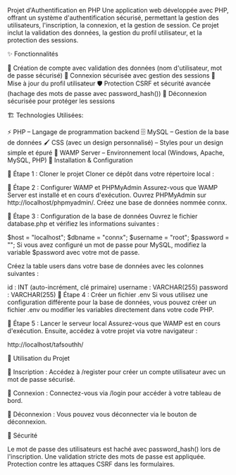 Projet d'Authentification en PHP
Une application web développée avec PHP, offrant un système d'authentification sécurisé, permettant la gestion des utilisateurs, l'inscription, la connexion, et la gestion de session. Ce projet inclut la validation des données, la gestion du profil utilisateur, et la protection des sessions.

✨ Fonctionnalités

🔐 Création de compte avec validation des données (nom d'utilisateur, mot de passe sécurisé)
🔑 Connexion sécurisée avec gestion des sessions
👤 Mise à jour du profil utilisateur
🛡️ Protection CSRF et sécurité avancée (hachage des mots de passe avec password_hash())
🚪 Déconnexion sécurisée pour protéger les sessions

🏗️ Technologies Utilisées:

⚡ PHP – Langage de programmation backend
🗄️ MySQL – Gestion de la base de données
🖌️ CSS (avec un design personnalisé) – Styles pour un design simple et épuré
🚀 WAMP Server – Environnement local (Windows, Apache, MySQL, PHP)
🚀 Installation & Configuration

🔻 Étape 1 : Cloner le projet
Cloner ce dépôt dans votre répertoire local :

🔻 Étape 2 : Configurer WAMP et PHPMyAdmin
Assurez-vous que WAMP Server est installé et en cours d'exécution.
Ouvrez PHPMyAdmin sur http://localhost/phpmyadmin/.
Créez une base de données nommée connx.

🔻 Étape 3 : Configuration de la base de données
Ouvrez le fichier database.php et vérifiez les informations suivantes :

$host = "localhost"; 
$dbname = "connx"; 
$username = "root"; 
$password = "";
Si vous avez configuré un mot de passe pour MySQL, modifiez la variable $password avec votre mot de passe.

Créez la table users dans votre base de données avec les colonnes suivantes :

id : INT (auto-incrément, clé primaire)
username : VARCHAR(255)
password : VARCHAR(255)
🔻 Étape 4 : Créer un fichier .env
Si vous utilisez une configuration différente pour la base de données, vous pouvez créer un fichier .env ou modifier les variables directement dans votre code PHP.

🔻 Étape 5 : Lancer le serveur local
Assurez-vous que WAMP est en cours d'exécution. Ensuite, accédez à votre projet via votre navigateur :


http://localhost/tafsouthh/

🎯 Utilisation du Projet

📝 Inscription : Accédez à /register pour créer un compte utilisateur avec un mot de passe sécurisé.

🔑 Connexion : Connectez-vous via /login pour accéder à votre tableau de bord.

🚪 Déconnexion : Vous pouvez vous déconnecter via le bouton de déconnexion.

🚨 Sécurité

Le mot de passe des utilisateurs est haché avec password_hash() lors de l'inscription.
Une validation stricte des mots de passe est appliquée.
Protection contre les attaques CSRF dans les formulaires.

